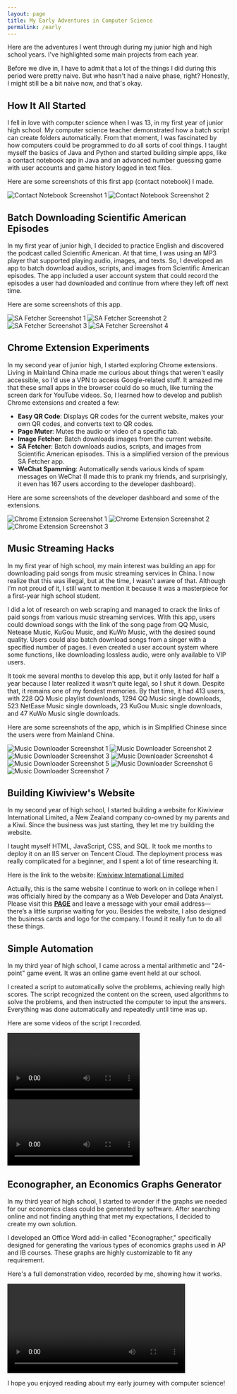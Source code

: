 ```yaml
---
layout: page
title: My Early Adventures in Computer Science
permalink: /early
---
```


<p>Here are the adventures I went through during my junior high and high school years. I've highlighted some main projects from each year.</p>

<p>Before we dive in, I have to admit that a lot of the things I did during this period were pretty naive. But who hasn't had a naive phase, right? Honestly, I might still be a bit naive now, and that's okay.</p>

<h2>How It All Started</h2>

<p>I fell in love with computer science when I was 13, in my first year of junior high school. My computer science teacher demonstrated how a batch script can create folders automatically. From that moment, I was fascinated by how computers could be programmed to do all sorts of cool things. I taught myself the basics of Java and Python and started building simple apps, like a contact notebook app in Java and an advanced number guessing game with user accounts and game history logged in text files.</p>

<p>Here are some screenshots of this first app (contact notebook) I made.</p>

<div class="scroll-container">
    <img src="/assets/img/contactnotebook1.jpg" alt="Contact Notebook Screenshot 1">
    <img src="/assets/img/contactnotebook2.jpg" alt="Contact Notebook Screenshot 2">
</div>

<h2>Batch Downloading Scientific American Episodes</h2>

<p>In my first year of junior high, I decided to practice English and discovered the podcast called Scientific American. At that time, I was using an MP3 player that supported playing audio, images, and texts. So, I developed an app to batch download audios, scripts, and images from Scientific American episodes. The app included a user account system that could record the episodes a user had downloaded and continue from where they left off next time.</p>

<p>Here are some screenshots of this app.</p>

<div class="scroll-container">
    <img src="/assets/img/safetcher1.jpg" alt="SA Fetcher Screenshot 1">
    <img src="/assets/img/safetcher2.jpg" alt="SA Fetcher Screenshot 2">
    <img src="/assets/img/safetcher3.jpg" alt="SA Fetcher Screenshot 3">
    <img src="/assets/img/safetcher4.jpg" alt="SA Fetcher Screenshot 4">
</div>

<h2>Chrome Extension Experiments</h2>

<p>In my second year of junior high, I started exploring Chrome extensions. Living in Mainland China made me curious about things that weren't easily accessible, so I'd use a VPN to access Google-related stuff. It amazed me that these small apps in the browser could do so much, like turning the screen dark for YouTube videos. So, I learned how to develop and publish Chrome extensions and created a few:</p>

<ul>
    <li><strong>Easy QR Code</strong>: Displays QR codes for the current website, makes your own QR codes, and converts text to QR codes.</li>
    <li><strong>Page Muter</strong>: Mutes the audio or video of a specific tab.</li>
    <li><strong>Image Fetcher</strong>: Batch downloads images from the current website.</li>
    <li><strong>SA Fetcher</strong>: Batch downloads audios, scripts, and images from Scientific American episodes. This is a simplified version of the previous SA Fetcher app.</li>
    <li><strong>WeChat Spamming</strong>: Automatically sends various kinds of spam messages on WeChat (I made this to prank my friends, and surprisingly, it even has 167 users according to the developer dashboard).</li>
</ul>

<p>Here are some screenshots of the developer dashboard and some of the extensions.</p>

<div class="scroll-container">
    <img src="/assets/img/chromeextension1.png" alt="Chrome Extension Screenshot 1">
    <img src="/assets/img/chromeextension2.png" alt="Chrome Extension Screenshot 2">
    <img src="/assets/img/chromeextension3.png" alt="Chrome Extension Screenshot 3">
</div>

<h2>Music Streaming Hacks</h2>

<p>In my first year of high school, my main interest was building an app for downloading paid songs from music streaming services in China. I now realize that this was illegal, but at the time, I wasn't aware of that. Although I'm not proud of it, I still want to mention it because it was a masterpiece for a first-year high school student.</p>

<p>I did a lot of research on web scraping and managed to crack the links of paid songs from various music streaming services. With this app, users could download songs with the link of the song page from QQ Music, Netease Music, KuGou Music, and KuWo Music, with the desired sound quality. Users could also batch download songs from a singer with a specified number of pages. I even created a user account system where some functions, like downloading lossless audio, were only available to VIP users.</p>

<p>It took me several months to develop this app, but it only lasted for half a year because I later realized it wasn't quite legal, so I shut it down. Despite that, it remains one of my fondest memories. By that time, it had 413 users, with 228 QQ Music playlist downloads, 1294 QQ Music single downloads, 523 NetEase Music single downloads, 23 KuGou Music single downloads, and 47 KuWo Music single downloads.</p>

<p>Here are some screenshots of the app, which is in Simplified Chinese since the users were from Mainland China.</p>

<div class="scroll-container">
    <img src="/assets/img/musicdownloader1.jpg" alt="Music Downloader Screenshot 1">
    <img src="/assets/img/musicdownloader2.jpg" alt="Music Downloader Screenshot 2">
    <img src="/assets/img/musicdownloader3.jpg" alt="Music Downloader Screenshot 3">
    <img src="/assets/img/musicdownloader4.jpg" alt="Music Downloader Screenshot 4">
    <img src="/assets/img/musicdownloader5.jpg" alt="Music Downloader Screenshot 5">
    <img src="/assets/img/musicdownloader6.jpg" alt="Music Downloader Screenshot 6">
    <img src="/assets/img/musicdownloader7.jpg" alt="Music Downloader Screenshot 7">
</div>

<h2>Building Kiwiview's Website</h2>

<p>In my second year of high school, I started building a website for Kiwiview International Limited, a New Zealand company co-owned by my parents and a Kiwi. Since the business was just starting, they let me try building the website.</p>

<p>I taught myself HTML, JavaScript, CSS, and SQL. It took me months to deploy it on an IIS server on Tencent Cloud. The deployment process was really complicated for a beginner, and I spent a lot of time researching it.</p>

<p>Here is the link to the website: <a href="https://www.kiwiviewintl.co.nz/uk-en/index.php">Kiwiview International Limited</a></p>

<p>Actually, this is the same website I continue to work on in college when I was officially hired by the company as a Web Developer and Data Analyst. Please visit this <a href="https://www.kiwiviewintl.co.nz/uk-en/msg.php"><strong>PAGE</strong></a> and leave a message with your email address—there’s a little surprise waiting for you. Besides the website, I also designed the business cards and logo for the company. I found it really fun to do all these things.</p>

<h2>Simple Automation</h2>

<p>In my third year of high school, I came across a mental arithmetic and "24-point" game event. It was an online game event held at our school.</p>

<p>I created a script to automatically solve the problems, achieving really high scores. The script recognized the content on the screen, used algorithms to solve the problems, and then instructed the computer to input the answers. Everything was done automatically and repeatedly until time was up.</p>

<p>Here are some videos of the script I recorded.</p>

<div class="scroll-container">
    <video controls>
        <source src="/assets/vid/24.mp4" type="video/mp4">
        Your browser does not support the video tag.
    </video>
    <video controls>
        <source src="/assets/vid/mentalmath.mp4" type="video/mp4">
        Your browser does not support the video tag.
    </video>
</div>

<h2>Econographer, an Economics Graphs Generator</h2>

<p>In my third year of high school, I started to wonder if the graphs we needed for our economics class could be generated by software. After searching online and not finding anything that met my expectations, I decided to create my own solution.</p>

<p>I developed an Office Word add-in called "Econographer," specifically designed for generating the various types of economics graphs used in AP and IB courses. These graphs are highly customizable to fit any requirement.</p>

<p>Here's a full demonstration video, recorded by me, showing how it works.</p>

<video style="width: 80%;" controls>
    <source src="/assets/vid/econographer.mp4" type="video/mp4">
    Your browser does not support the video tag.
</video>

<p>I hope you enjoyed reading about my early journey with computer science!</p>